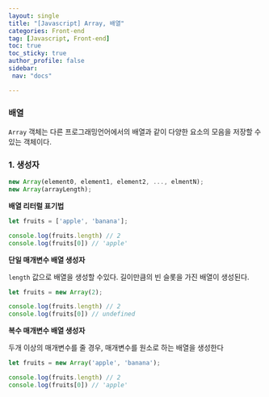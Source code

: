 ```yaml
---
layout: single
title: "[Javascript] Array, 배열"
categories: Front-end
tag: [Javascript, Front-end]
toc: true
toc_sticky: true
author_profile: false
sidebar:
 nav: "docs"

---
```


### 배열

`Array` 객체는 다른 프로그래밍언어에서의 배열과 같이 다양한 요소의 모음을 저장할 수 있는 객체이다.

### 1. 생성자

```js
new Array(element0, element1, element2, ..., elmentN);
new Array(arrayLength);
```

**배열 리터럴 표기법**

```js
let fruits = ['apple', 'banana'];

console.log(fruits.length) // 2
console.log(fruits[0]) // 'apple'
```

**단일 매개변수 배열 생성자**

`length` 값으로 배열을 생성할 수있다. 길이만큼의 빈 슬롯을 가진 배열이 생성된다.

```js
let fruits = new Array(2);

console.log(fruits.length) // 2
console.log(fruits[0]) // undefined
```

**복수 매개변수 배열 생성자**

두개 이상의 매개변수를 줄 경우, 매개변수를 원소로 하는 배열을 생성한다

```js
let fruits = new Array('apple', 'banana');

console.log(fruits.length) // 2
console.log(fruits[0]) // 'apple'
```
